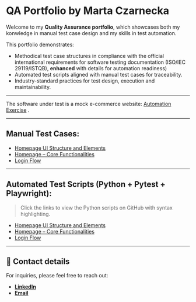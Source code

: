 # QA Portfolio by Marta Czarnecka

Welcome to my **Quality Assurance portfolio**, which showcases both my konwledge in manual test case design and my skills in test automation.


This portfolio demonstrates:
- Methodical test case structures in compliance with the official international requirements for software testing documentation (ISO/IEC 29119/ISTQB), **enhanced** with details for automation readiness)
- Automated test scripts aligned with manual test cases for traceability.
- Industry-standard practices for test design, execution and maintainability.

---

The software under test is a mock e-commerce website: [Automation Exercise](https://www.automationexercise.com/) .

---

## Manual Test Cases:
- [Homepage UI Structure and Elements](manual/TC_HOME_UI_001.md)
- [Homepage – Core Functionalities](manual/TC_FUNC_HOME_001.md)
- [Login Flow](manual/TC_LOGIN_001.md)

---

## Automated Test Scripts (Python + Pytest + Playwright):

> Click the links to view the Python scripts on GitHub with syntax highlighting.

- [Homepage UI Structure and Elements](https://github.com/thewaspcat/qa-portfolio-sample/blob/main/docs/automation/test_tc_home_ui_001.md)
- [Homepage – Core Functionalities](https://github.com/thewaspcat/qa-portfolio-sample/blob/main/docs/automation/test_tc_func_home_001.md)
- [Login Flow](https://github.com/thewaspcat/qa-portfolio-sample/blob/main/docs/automation/test_tc_login_001.md)

---

## 📩 Contact details

For inquiries, please feel free to reach out:  

- [**LinkedIn**](www.linkedin.com/in/marta-czarnecka-40406878) 
- [**Email**](martaczarneckaqa@gmail.com)

